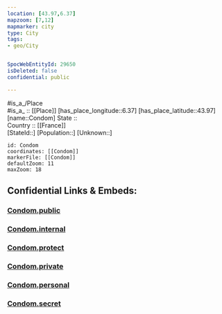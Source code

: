 ```yaml
---
location: [43.97,6.37] 
mapzoom: [7,12] 
mapmarker: city 
type: City
tags:
- geo/City


SpocWebEntityId: 29650
isDeleted: false
confidential: public

---
```

#is_a_/Place  
#is_a_ :: [[Place]] 
[has_place_longitude::6.37] 
[has_place_latitude::43.97] 
[name::Condom] 
State ::  
Country :: [[France]]  
[StateId::] 
[Population::] 
[Unknown::] 


```leaflet
id: Condom
coordinates: [[Condom]] 
markerFile: [[Condom]] 
defaultZoom: 11 
maxZoom: 18
```


## Confidential Links & Embeds: 

### [Condom.public](/_public/\Earth\Continent\Europe\Europe~West\France\regions~France\Provence-Alpes-Côte_d'Azur\departments~Provence\Alpes-de-Haute-Provence\communes~Alpes-de-Haute\Digne-les-Bains\cities~Digne-les-BainsCondom.public.md) 

### [Condom.internal](/_internal/\Earth\Continent\Europe\Europe~West\France\regions~France\Provence-Alpes-Côte_d'Azur\departments~Provence\Alpes-de-Haute-Provence\communes~Alpes-de-Haute\Digne-les-Bains\cities~Digne-les-BainsCondom.internal.md) 

### [Condom.protect](/_protect/\Earth\Continent\Europe\Europe~West\France\regions~France\Provence-Alpes-Côte_d'Azur\departments~Provence\Alpes-de-Haute-Provence\communes~Alpes-de-Haute\Digne-les-Bains\cities~Digne-les-BainsCondom.protect.md) 

### [Condom.private](/_private/\Earth\Continent\Europe\Europe~West\France\regions~France\Provence-Alpes-Côte_d'Azur\departments~Provence\Alpes-de-Haute-Provence\communes~Alpes-de-Haute\Digne-les-Bains\cities~Digne-les-BainsCondom.private.md) 

### [Condom.personal](/_personal/\Earth\Continent\Europe\Europe~West\France\regions~France\Provence-Alpes-Côte_d'Azur\departments~Provence\Alpes-de-Haute-Provence\communes~Alpes-de-Haute\Digne-les-Bains\cities~Digne-les-BainsCondom.personal.md) 

### [Condom.secret](/_secret/\Earth\Continent\Europe\Europe~West\France\regions~France\Provence-Alpes-Côte_d'Azur\departments~Provence\Alpes-de-Haute-Provence\communes~Alpes-de-Haute\Digne-les-Bains\cities~Digne-les-BainsCondom.secret.md)

